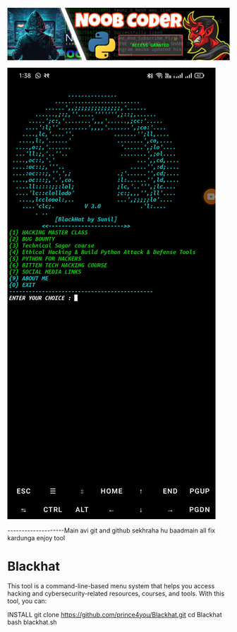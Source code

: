 ![logo](https://github.com/prince4you/prince4you/blob/main/Picsart_24-04-09_10-57-12-056.jpg)

![logo](Screenshot_2024-12-06-13-38-33-74_84d3000e3f4017145260f7618db1d683.jpg)

--------------------Main avi git and github sekhraha hu baadmain all fix kardunga enjoy tool
# Blackhat
This tool is a command-line-based menu system that helps you access hacking and cybersecurity-related resources, courses, and tools. With this tool, you can:


INSTALL git clone https://github.com/prince4you/Blackhat.git
cd Blackhat
bash blackhat.sh 
